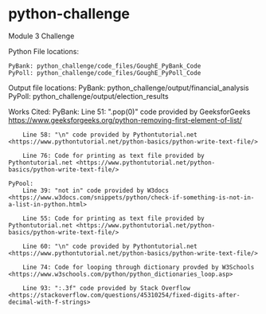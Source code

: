 # python-challenge
Module 3 Challenge

Python File locations:

    PyBank: python_challenge/code_files/GoughE_PyBank_Code
    PyPoll: python_challenge/code_files/GoughE_PyPoll_Code

Output file locations:
    PyBank: python_challenge/output/financial_analysis
    PyPoll: python_challenge/output/election_results

Works Cited:
    PyBank:
        Line 51: ".pop(0)" code provided by GeeksforGeeks <https://www.geeksforgeeks.org/python-removing-first-element-of-list/>

        Line 58: "\n" code provided by Pythontutorial.net <https://www.pythontutorial.net/python-basics/python-write-text-file/>

        Line 76: Code for printing as text file provided by Pythontutorial.net <https://www.pythontutorial.net/python-basics/python-write-text-file/>

    PyPool:
        Line 39: "not in" code provided by W3docs <https://www.w3docs.com/snippets/python/check-if-something-is-not-in-a-list-in-python.html>

        Line 55: Code for printing as text file provided by Pythontutorial.net <https://www.pythontutorial.net/python-basics/python-write-text-file/>

        Line 60: "\n" code provided by Pythontutorial.net <https://www.pythontutorial.net/python-basics/python-write-text-file/>

        Line 74: Code for looping through dictionary provded by W3Schools <https://www.w3schools.com/python/python_dictionaries_loop.asp>

        Line 93: ":.3f" code provided by Stack Overflow <https://stackoverflow.com/questions/45310254/fixed-digits-after-decimal-with-f-strings>
